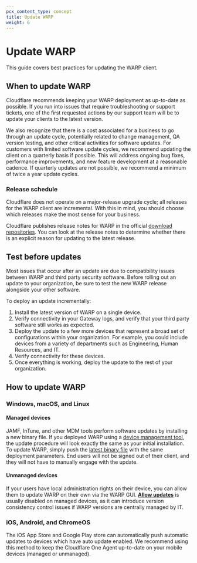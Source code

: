 ```yaml
---
pcx_content_type: concept
title: Update WARP
weight: 6
---
```


# Update WARP

This guide covers best practices for updating the WARP client.

## When to update WARP

Cloudflare recommends keeping your WARP deployment as up-to-date as possible. If you run into issues that require troubleshooting or support tickets, one of the first requested actions by our support team will be to update your clients to the latest version.

We also recognize that there is a cost associated for a business to go through an update cycle, potentially related to change management, QA version testing, and other critical activities for software updates. For customers with limited software update cycles, we recommend updating the client on a quarterly basis if possible. This will address ongoing bug fixes, performance improvements, and new feature development at a reasonable cadence. If quarterly updates are not possible, we recommend a minimum of twice a year update cycles.

### Release schedule

Cloudflare does not operate on a major-release upgrade cycle; all releases for the WARP client are incremental. With this in mind, you should choose which releases make the most sense for your business.

Cloudflare publishes release notes for WARP in the official [download repositories](/cloudflare-one/connections/connect-devices/warp/download-warp/). You can look at the release notes to determine whether there is an explicit reason for updating to the latest release.

## Test before updates

Most issues that occur after an update are due to compatibility issues between WARP and third party security software. Before rolling out an update to your organization, be sure to test the new WARP release alongside your other software.

To deploy an update incrementally:

1. Install the latest version of WARP on a single device.
2. Verify connectivity in your Gateway logs, and verify that your third party software still works as expected.
3. Deploy the update to a few more devices that represent a broad set of configurations within your organization. For example, you could include devices from a variety of departments such as Engineering, Human Resources, and IT.
4. Verify connectivity for these devices.
5. Once everything is working, deploy the update to the rest of your organization.

## How to update WARP

### Windows, macOS, and Linux

#### Managed devices

JAMF, InTune, and other MDM tools perform software updates by installing a new binary file. If you deployed WARP using a [device management tool](/cloudflare-one/connections/connect-devices/warp/deployment/mdm-deployment/), the update procedure will look exactly the same as your initial installation. To update WARP, simply push the [latest binary file](/cloudflare-one/connections/connect-devices/warp/download-warp/) with the same deployment parameters. End users will not be signed out of their client, and they will not have to manually engage with the update.

#### Unmanaged devices

If your users have local administration rights on their device, you can allow them to update WARP on their own via the WARP GUI. [**Allow updates**](/cloudflare-one/connections/connect-devices/warp/configure-warp/warp-settings/#allow-updates) is usually disabled on managed devices, as it can introduce version consistency control issues if WARP versions are centrally managed by IT.

### iOS, Android, and ChromeOS

The iOS App Store and Google Play store can automatically push automatic updates to devices which have auto update enabled. We recommend using this method to keep the Cloudflare One Agent up-to-date on your mobile devices (managed or unmanaged).
